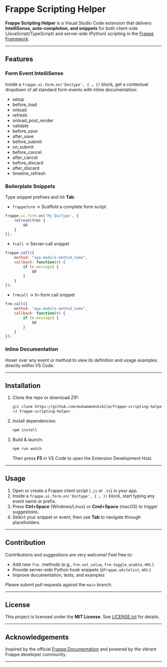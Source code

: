 # Frappe Scripting Helper

**Frappe Scripting Helper** is a Visual Studio Code extension that delivers **IntelliSense, auto-completion, and snippets** for both client-side (JavaScript/TypeScript) and server-side (Python) scripting in the [Frappe Framework](https://frappeframework.com).

***

## Features

### Form Event IntelliSense  
Inside a `frappe.ui.form.on('Doctype', { … })` block, get a contextual dropdown of all standard form events with inline documentation:

- setup  
- before_load  
- onload  
- refresh  
- onload_post_render  
- validate  
- before_save  
- after_save  
- before_submit  
- on_submit  
- before_cancel  
- after_cancel  
- before_discard  
- after_discard  
- timeline_refresh  

### Boilerplate Snippets  
Type snippet prefixes and hit **Tab**:

- `frappeform` → Scaffold a complete form script  
```js
frappe.ui.form.on('My DocType', {
    refresh(frm) {
        $0
    }
});
```

- `fcall` → Server-call snippet  
```js
frappe.call({
    method: "app.module.method_name",
    callback: function(r) {
        if (r.message) {
            $0
        }
    }
});
```

- `frmcall` → In-form call snippet  
```js
frm.call({
    method: "app.module.method_name",
    callback: function(r) {
        if (r.message) {
            $0
        }
    }
});
```

### Inline Documentation  
Hover over any event or method to view its definition and usage examples directly within VS Code.

***

## Installation

1. Clone the repo or download ZIP:  
   ```bash
   git clone https://github.com/muhammedshibilm/frappe-scripting-helper.git
   cd frappe-scripting-helper
   ```

2. Install dependencies:  
   ```bash
   npm install
   ```

3. Build & launch:  
   ```bash
   npm run watch
   ```
   Then press **F5** in VS Code to open the Extension Development Host.

***

## Usage

1. Open or create a Frappe client script (`.js` or `.ts`) in your app.  
2. Inside a `frappe.ui.form.on('Doctype', { … })` block, start typing any event name or prefix.  
3. Press **Ctrl+Space** (Windows/Linux) or **Cmd+Space** (macOS) to trigger suggestions.  
4. Select your snippet or event, then use **Tab** to navigate through placeholders.

***

## Contribution

Contributions and suggestions are very welcome! Feel free to:

- Add new `frm.` methods (e.g., `frm.set_value`, `frm.toggle_enable`, etc.)  
- Provide server-side Python hook snippets (`@frappe.whitelist`, etc.)  
- Improve documentation, tests, and examples  

Please submit pull requests against the `main` branch.

***

## License

This project is licensed under the **MIT License**. See [LICENSE.txt](LICENSE.txt) for details.

***

## Acknowledgements

Inspired by the official [Frappe Documentation](https://frappeframework.com/docs) and powered by the vibrant Frappe developer community.

***

